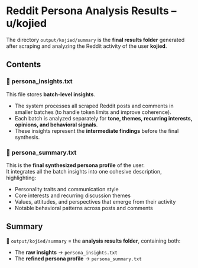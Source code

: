 # Reddit Persona Analysis Results – u/kojied

The directory `output/kojied/summary` is the **final results folder** generated after scraping and analyzing the Reddit activity of the user **kojied**.  

## Contents

### 📄 persona_insights.txt
This file stores **batch-level insights**.  
- The system processes all scraped Reddit posts and comments in smaller batches (to handle token limits and improve coherence).  
- Each batch is analyzed separately for **tone, themes, recurring interests, opinions, and behavioral signals**.  
- These insights represent the **intermediate findings** before the final synthesis.

### 📄 persona_summary.txt
This is the **final synthesized persona profile** of the user.  
It integrates all the batch insights into one cohesive description, highlighting:  
- Personality traits and communication style  
- Core interests and recurring discussion themes  
- Values, attitudes, and perspectives that emerge from their activity  
- Notable behavioral patterns across posts and comments  

## Summary
📂 `output/kojied/summary` = the **analysis results folder**, containing both:  
- The **raw insights** → `persona_insights.txt`  
- The **refined persona profile** → `persona_summary.txt`

